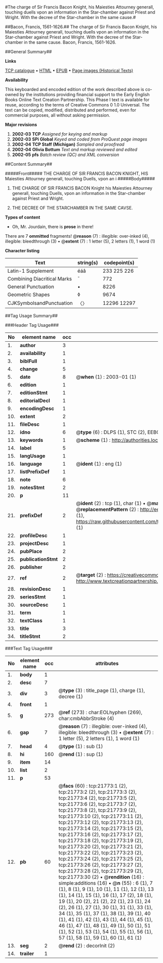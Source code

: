 #The charge of Sir Francis Bacon Knight, his Maiesties Attourney generall, touching duells vpon an information in the Star-chamber against Priest and Wright. With the decree of the Star-chamber in the same cause.#

##Bacon, Francis, 1561-1626.##
The charge of Sir Francis Bacon Knight, his Maiesties Attourney generall, touching duells vpon an information in the Star-chamber against Priest and Wright. With the decree of the Star-chamber in the same cause.
Bacon, Francis, 1561-1626.

##General Summary##

**Links**

[TCP catalogue](http://www.ota.ox.ac.uk/tcp/)  • 
[HTML](http://tei.it.ox.ac.uk/tcp/Texts-HTML/free/A01/A01138.html)  • 
[EPUB](http://tei.it.ox.ac.uk/tcp/Texts-EPUB/free/A01/A01138.epub) • 
[Page images (Historical Texts)](https://data.historicaltexts.jisc.ac.uk/view?pubId=eebo-99856244e&pageId=eebo-99856244e-21773-1)

**Availability**

This keyboarded and encoded edition of the
	       work described above is co-owned by the institutions
	       providing financial support to the Early English Books
	       Online Text Creation Partnership. This Phase I text is
	       available for reuse, according to the terms of Creative
	       Commons 0 1.0 Universal. The text can be copied,
	       modified, distributed and performed, even for
	       commercial purposes, all without asking permission.

**Major revisions**

1. __2002-03__ __TCP__ *Assigned for keying and markup*
1. __2002-03__ __SPi Global__ *Keyed and coded from ProQuest page images*
1. __2002-04__ __TCP Staff (Michigan)__ *Sampled and proofread*
1. __2002-04__ __Olivia Bottum__ *Text and markup reviewed and edited*
1. __2002-05__ __pfs__ *Batch review (QC) and XML conversion*

##Content Summary##

#####Front#####
THE CHARGE OF SIR FRANCIS BACON KNIGHT, HIS Maiesties Attourney generall, touching Duells, vpon an i
#####Body#####

1. THE CHARGE OF SIR FRANCIS BACON Knight his Maiesties Attourney generall, touching Duells, vpon an information in the Star-chamber against Priest and Wright.

1. THE DECREE OF THE STARCHAMBER IN THE SAME CAVSE.

**Types of content**

  * Oh, Mr. Jourdain, there is **prose** in there!

There are 7 **ommitted** fragments! 
 @__reason__ (7) : illegible: over-inked (4), illegible: bleedthrough (3)  •  @__extent__ (7) : 1 letter (5), 2 letters (1), 1 word (1)

**Character listing**


|Text|string(s)|codepoint(s)|
|---|---|---|
|Latin-1 Supplement|éáâ|233 225 226|
|Combining             Diacritical Marks|̄|772|
|General Punctuation|•|8226|
|Geometric Shapes|◊|9674|
|CJKSymbolsandPunctuation|〈〉|12296 12297|

##Tag Usage Summary##

###Header Tag Usage###

|No|element name|occ|attributes|
|---|---|---|---|
|1.|__author__|3||
|2.|__availability__|1||
|3.|__biblFull__|1||
|4.|__change__|5||
|5.|__date__|8| @__when__ (1) : 2003-01 (1)|
|6.|__edition__|1||
|7.|__editionStmt__|1||
|8.|__editorialDecl__|1||
|9.|__encodingDesc__|1||
|10.|__extent__|2||
|11.|__fileDesc__|1||
|12.|__idno__|6| @__type__ (6) : DLPS (1), STC (2), EEBO-CITATION (1), PROQUEST (1), VID (1)|
|13.|__keywords__|1| @__scheme__ (1) : http://authorities.loc.gov/ (1)|
|14.|__label__|5||
|15.|__langUsage__|1||
|16.|__language__|1| @__ident__ (1) : eng (1)|
|17.|__listPrefixDef__|1||
|18.|__note__|6||
|19.|__notesStmt__|2||
|20.|__p__|11||
|21.|__prefixDef__|2| @__ident__ (2) : tcp (1), char (1)  •  @__matchPattern__ (2) : ([0-9\-]+):([0-9IVX]+) (1), (.+) (1)  •  @__replacementPattern__ (2) : http://eebo.chadwyck.com/downloadtiff?vid=$1&page=$2 (1), https://raw.githubusercontent.com/textcreationpartnership/Texts/master/tcpchars.xml#$1 (1)|
|22.|__profileDesc__|1||
|23.|__projectDesc__|1||
|24.|__pubPlace__|2||
|25.|__publicationStmt__|2||
|26.|__publisher__|2||
|27.|__ref__|2| @__target__ (2) : https://creativecommons.org/publicdomain/zero/1.0/ (1), http://www.textcreationpartnership.org/docs/. (1)|
|28.|__revisionDesc__|1||
|29.|__seriesStmt__|1||
|30.|__sourceDesc__|1||
|31.|__term__|1||
|32.|__textClass__|1||
|33.|__title__|3||
|34.|__titleStmt__|2||


###Text Tag Usage###

|No|element name|occ|attributes|
|---|---|---|---|
|1.|__body__|1||
|2.|__desc__|7||
|3.|__div__|3| @__type__ (3) : title_page (1), charge (1), decree (1)|
|4.|__front__|1||
|5.|__g__|273| @__ref__ (273) : char:EOLhyphen (269), char:cmbAbbrStroke (4)|
|6.|__gap__|7| @__reason__ (7) : illegible: over-inked (4), illegible: bleedthrough (3)  •  @__extent__ (7) : 1 letter (5), 2 letters (1), 1 word (1)|
|7.|__head__|4| @__type__ (1) : sub (1)|
|8.|__hi__|160| @__rend__ (1) : sup (1)|
|9.|__item__|14||
|10.|__list__|2||
|11.|__p__|53||
|12.|__pb__|60| @__facs__ (60) : tcp:21773:1 (2), tcp:21773:2 (2), tcp:21773:3 (2), tcp:21773:4 (2), tcp:21773:5 (2), tcp:21773:6 (2), tcp:21773:7 (2), tcp:21773:8 (2), tcp:21773:9 (2), tcp:21773:10 (2), tcp:21773:11 (2), tcp:21773:12 (2), tcp:21773:13 (2), tcp:21773:14 (2), tcp:21773:15 (2), tcp:21773:16 (2), tcp:21773:17 (2), tcp:21773:18 (2), tcp:21773:19 (2), tcp:21773:20 (2), tcp:21773:21 (2), tcp:21773:22 (2), tcp:21773:23 (2), tcp:21773:24 (2), tcp:21773:25 (2), tcp:21773:26 (2), tcp:21773:27 (2), tcp:21773:28 (2), tcp:21773:29 (2), tcp:21773:30 (2)  •  @__rendition__ (16) : simple:additions (16)  •  @__n__ (55) : 6 (1), 7 (1), 8 (1), 9 (1), 10 (1), 11 (1), 12 (1), 13 (1), 14 (1), 15 (1), 16 (1), 17 (2), 18 (1), 19 (1), 20 (2), 21 (2), 22 (1), 23 (1), 24 (2), 26 (1), 27 (1), 30 (1), 31 (1), 33 (1), 34 (1), 35 (1), 37 (1), 38 (1), 39 (1), 40 (1), 41 (1), 42 (1), 43 (1), 44 (1), 45 (1), 46 (1), 47 (1), 48 (1), 49 (1), 50 (1), 51 (1), 52 (1), 53 (1), 54 (1), 55 (1), 56 (1), 57 (1), 58 (1), 59 (1), 60 (1), 61 (1)|
|13.|__seg__|2| @__rend__ (2) : decorInit (2)|
|14.|__trailer__|1||
